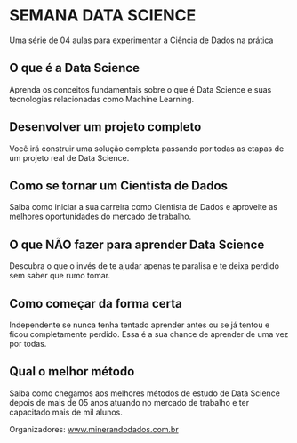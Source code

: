 # SEMANA DATA SCIENCE

Uma série de 04 aulas para experimentar a Ciência de Dados na prática

## O que é a Data Science

Aprenda os conceitos fundamentais sobre o que é Data Science e suas tecnologias relacionadas como Machine Learning.

## Desenvolver um projeto completo

Você irá construir uma solução completa passando por todas as etapas de um projeto real de Data Science.

## Como se tornar um Cientista de Dados

Saiba como iniciar a sua carreira como Cientista de Dados e aproveite as melhores oportunidades do mercado de trabalho. 

## O que NÃO fazer para aprender Data Science

Descubra o que o invés de te ajudar apenas te paralisa e te deixa perdido sem saber que rumo tomar.

## Como começar da forma certa

Independente se nunca tenha tentado aprender antes ou se já tentou e ficou completamente perdido. Essa é a sua chance de aprender de uma vez por todas.

## Qual o melhor método

Saiba como chegamos aos melhores métodos de estudo de Data Science depois de mais de 05 anos atuando no mercado de trabalho e ter capacitado mais de mil alunos.



Organizadores: www.minerandodados.com.br